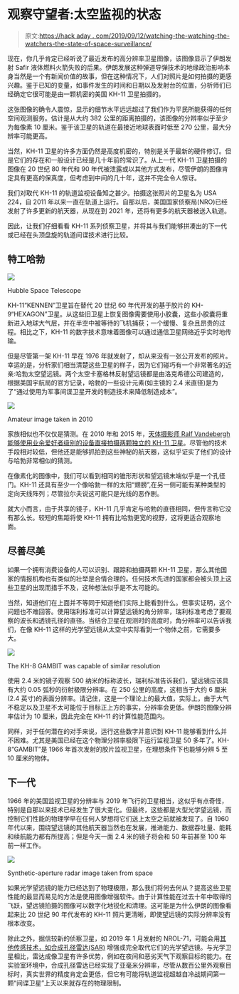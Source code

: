 # 观察守望者:太空监视的状态

> 原文:[https://hack aday . com/2019/09/12/watching-the-watching-the-watchers-the-state-of-space-surveillance/](https://hackaday.com/2019/09/12/watching-the-watchers-the-state-of-space-surveillance/)

现在，你几乎肯定已经听说了最近发布的高分辨率卫星图像，该图像显示了伊朗发射 Safir 液体燃料火箭失败的后果。伊朗发展这种弹道导弹技术的地缘政治影响本身当然是一个有新闻价值的故事，但在这种情况下，人们对照片是如何拍摄的更感兴趣。鉴于已知的变量，如事件发生的时间和日期以及发射台的位置，分析师们已经确定它很可能是由一颗机密的美国 KH-11 卫星拍摄的。

这张图像的确令人震惊，显示的细节水平远远超过了我们作为平民所能获得的任何空间观测服务。估计是从大约 382 公里的距离拍摄的，该图像的分辨率似乎至少为每像素 10 厘米。鉴于该卫星的轨道在最接近地球表面时低至 270 公里，最大分辨率可能更高。

当然，KH-11 卫星的许多方面仍然是高度机密的，特别是关于最新的硬件修订。但是它们的存在和一般设计已经是几十年前的常识了。从上一代 KH-11 卫星拍摄的图像在 20 世纪 80 年代和 90 年代被泄露或以其他方式发布，尽管伊朗的图像肯定具有更高的保真度，但考虑到中间的几十年，这并不完全令人惊讶。

我们对取代 KH-11 的轨道监视设备知之甚少。拍摄这张照片的卫星名为 USA 224，自 2011 年以来一直在轨道上运行。自那以后，美国国家侦察局(NRO)已经发射了许多更新的航天器，从现在到 2021 年，还将有更多的航天器被送入轨道。

因此，让我们仔细看看 KH-11 系列侦察卫星，并将其与我们能够拼凑出的下一代或已经在头顶盘旋的轨道间谍技术进行比较。

## 特工哈勃

[![](../Images/1e4d93624411f73ee8c80f91db063c7c.png)](https://hackaday.com/wp-content/uploads/2019/09/hubble_space_telescope.jpg)

Hubble Space Telescope

KH-11“KENNEN”卫星旨在替代 20 世纪 60 年代开发的基于胶片的 KH-9“HEXAGON”卫星。从这些旧卫星上恢复图像需要使用小胶囊，这些小胶囊将重新进入地球大气层，并在半空中被等待的飞机捕获；一个缓慢、复杂且昂贵的过程。相比之下，KH-11 的数字技术意味着图像可以通过通信卫星网络近乎实时地传输。

但是尽管第一架 KH-11 早在 1976 年就发射了，却从来没有一张公开发布的照片。幸运的是，分析家们相当清楚这些卫星的样子，因为它们碰巧有一个非常著名的近亲:哈勃太空望远镜。两个太空卡塞格林反射望远镜都是由洛克希德公司建造的，根据美国宇航局的官方记录，哈勃的一些设计元素(如主镜的 2.4 米直径)是为了“通过使用为军事间谍卫星开发的制造技术来降低制造成本”。

[![](../Images/069bda1b7f7650563acb68bcad9a9635.png)](https://hackaday.com/wp-content/uploads/2019/09/spysat_vandebergh.jpg)

Amateur image taken in 2010

家族相似也不仅仅是猜测。在 2010 年和 2015 年，[天体摄影师 Ralf Vandebergh 能够使用业余爱好者级别的设备直接拍摄两颗独立的 KH-11 卫星](http://www.ralfvandebergh-astrophotography.simpsite.nl/space-telescopes-keyhole)。尽管他的技术手段相对较低，但他还是能够抓拍到这些神秘的航天器，这似乎证实了他们的设计与哈勃非常相似的猜测。

在像素化的图像中，我们可以看到相同的锥形形状和望远镜末端似乎是一个孔径门。KH-11 还具有至少一个像哈勃一样的太阳“翅膀”,在另一侧可能有某种类型的定向天线阵列；尽管拉尔夫说这可能只是光线的恶作剧。

就大小而言，由于共享的镜子，KH-11 几乎肯定与哈勃的直径相同，但传言称它没有那么长。较短的焦距将使 KH-11 拥有比哈勃更宽的视野，这将更适合观察地面。

## 尽善尽美

如果一个拥有消费设备的人可以识别、跟踪和拍摄两颗 KH-11 卫星，那么其他国家的情报机构也有类似的壮举是合情合理的。任何技术先进的国家都会被头顶上这些卫星的出现而措手不及，这种想法似乎是不太可能的。

当然，知道他们在上面并不等同于知道他们实际上能看到什么。但事实证明，这个问题也不难回答。使用瑞利标准可以计算望远镜的角分辨率，瑞利标准考虑了要观察的波长和透镜孔径的直径。当结合卫星在观测时的高度时，角分辨率可以告诉我们，在像 KH-11 这样的光学望远镜从太空中实际看到一个物体之前，它需要多大。

[![](../Images/c9b42c7c34463c203741bfb477562130.png)](https://hackaday.com/wp-content/uploads/2019/09/spysat_gambit.jpg)

The KH-8 GAMBIT was capable of similar resolution

使用 2.4 米的镜子观察 500 纳米的标称波长，瑞利标准告诉我们，望远镜应该具有大约 0.05 弧秒的衍射极限分辨率。在 250 公里的高度，这相当于大约 6 厘米(2.4 英寸)的表面分辨率。请记住，这是一个理论上的最大值，实际上，由于大气不稳定以及卫星不太可能位于目标正上方的事实，分辨率会更低。伊朗的图像分辨率估计为 10 厘米，因此完全在 KH-11 的计算性能范围内。

同样，对于任何潜在的对手来说，运行这些数字并意识到 KH-11 能够看到什么并不困难。尤其是美国已经在这个物理分辨率极限下运行监视卫星 50 多年了。KH-8“GAMBIT”是 1966 年首次发射的胶片监视卫星，在理想条件下也能够分辨 5 至 10 厘米的物体。

## 下一代

1966 年的美国监视卫星的分辨率与 2019 年飞行的卫星相当，这似乎有点奇怪，特别是自那以来技术已经发生了很大变化。但最终，这些都是大型光学望远镜，而控制它们性能的物理学早在任何人梦想将它们送上太空之前就被发现了。自 1960 年代以来，围绕望远镜的其他航天器当然也在发展，推进能力、数据吞吐量、能耗和续航能力都有所提高；但是今天一面 2.4 米的镜子将会和 50 年前甚至 100 年前一样工作。

[![](../Images/36402e33e6147545477233c7ecb4b700.png)](https://hackaday.com/wp-content/uploads/2019/09/spysat_sar.jpg)

Synthetic-aperture radar image taken from space

如果光学望远镜的能力已经达到了物理极限，那么我们将何去何从？提高这些卫星性能的最显而易见的方法是使用图像增强软件。由于计算性能在过去十年中取得的飞跃，望远镜拍摄的图像可以数字化地锐化和清理。这可能是为什么伊朗的图像看起来比 20 世纪 90 年代发布的 KH-11 照片更清晰，即使望远镜的实际分辨率没有根本改变。

除此之外，据信较新的侦察卫星，如 2019 年 1 月发射的 NROL-71，可能会用[其他传感技术，如合成孔径雷达(SAR)](https://hackaday.com/2014/03/17/radar-imaging-in-your-garage-synthetic-aperture-radar/) 增强或完全取代它们的光学望远镜。与光学卫星相比，雷达成像卫星有许多优势，例如在夜间和恶劣天气下观察目标的能力。在实验室环境中，合成孔径雷达已经实现了亚毫米分辨率，尽管从数百公里外观察目标时，真实世界的精度肯定会更低，但它有可能将轨道监视超越自冷战期间第一颗“间谍卫星”上天以来就存在的物理限制。